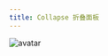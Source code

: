 ```yaml
---
title: Collapse 折叠面板
---
```

![avatar](http://10.101.10.57/components/other/components/collapse_.jpg)